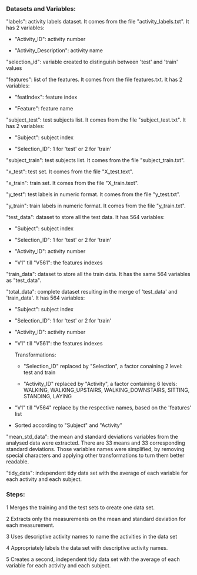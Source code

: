 ### Datasets and Variables:



"labels": activity labels dataset. It comes from the file "activity_labels.txt". It has 2 variables:

* "Activity_ID": activity number

* "Activity_Description": activity name



"selection_id": variable created to distinguish between 'test' and 'train' values



"features": list of the features. It comes from the file features.txt. It has 2 variables:

* "featIndex": feature index

* "Feature": feature name



"subject_test": test subjects list. It comes from the file "subject_test.txt". It has 2 variables:

* "Subject": subject index

* "Selection_ID": 1 for 'test' or 2 for 'train'



"subject_train": test subjects list. It comes from the file "subject_train.txt".



"x_test": test set. It comes from the file "X_test.text".



"x_train": train set. It comes from the file "X_train.text".



"y_test": test labels in numeric format. It comes from the file "y_test.txt".



"y_train": train labels in numeric format. It comes from the file "y_train.txt".



"test_data": dataset to store all the test data. It has 564 variables:

* "Subject": subject index

* "Selection_ID": 1 for 'test' or 2 for 'train'

* "Activity_ID": activity number

* "V1" till "V561": the features indexes



"train_data": dataset to store all the train data. It has the same 564 variables as "test_data".



"total_data": complete dataset resulting in the merge of 'test_data' and 'train_data'. It has 564 variables:

* "Subject": subject index

* "Selection_ID": 1 for 'test' or 2 for 'train'

* "Activity_ID": activity number

* "V1" till "V561": the features indexes

  Transformations:

  * "Selection_ID" replaced by "Selection", a factor conaining 2 level: test and train

  * "Activity_ID" replaced by "Activity", a factor containing 6 levels: WALKING, WALKING_UPSTAIRS, WALKING_DOWNSTAIRS, SITTING, STANDING, LAYING



* "V1" till "V564" replace by the respective names, based on the 'features' list

* Sorted according to "Subject" and "Activity"


"mean_std_data": the mean and standard deviations variables from the analysed data were extracted. There are 33 means and 33 corresponding standard deviations. Those variables names were simplified, by removing special characters and applying other transformations to turn them better readable. 



"tidy_data": independent tidy data set with the average of each variable for each activity and each subject.



### Steps:


  1  Merges the training and the test sets to create one data set.

  2  Extracts only the measurements on the mean and standard deviation for each measurement. 

  3  Uses descriptive activity names to name the activities in the data set

  4  Appropriately labels the data set with descriptive activity names. 

  5  Creates a second, independent tidy data set with the average of each variable for each activity and each subject. 
